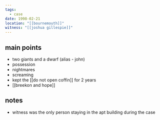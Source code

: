 ```yaml
---
tags:
  - case
date: 1998-02-21
location: "[[bournemouth]]"
witness: "[[joshua gillespie]]"
---
```

## main points
- two giants and a dwarf (alias - john)
- possession
- nightmares
- screaming
- kept the [[do not open coffin]] for 2 years
- [[breekon and hope]]

## notes
- witness was the only person staying in the apt building during the case